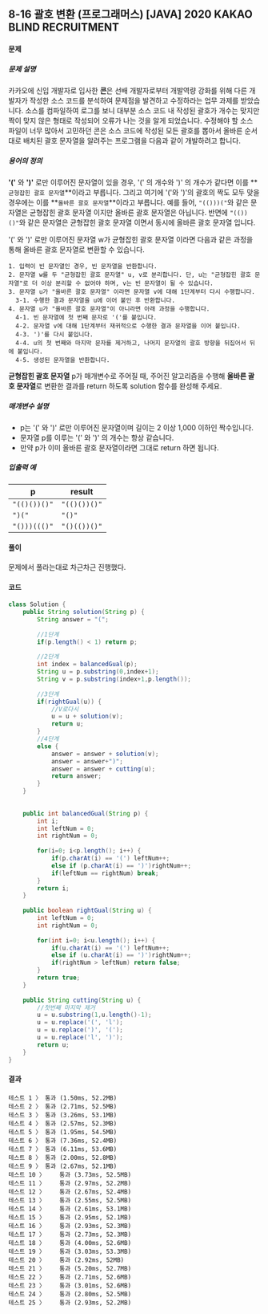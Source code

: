 ## 8-16 괄호 변환 (프로그래머스) [JAVA] 2020 KAKAO BLIND RECRUITMENT

#### 문제

##### 문제 설명

카카오에 신입 개발자로 입사한 **콘**은 선배 개발자로부터 개발역량 강화를 위해 다른 개발자가 작성한 소스 코드를 분석하여 문제점을 발견하고 수정하라는 업무 과제를 받았습니다. 소스를 컴파일하여 로그를 보니 대부분 소스 코드 내 작성된 괄호가 개수는 맞지만 짝이 맞지 않은 형태로 작성되어 오류가 나는 것을 알게 되었습니다.
수정해야 할 소스 파일이 너무 많아서 고민하던 콘은 소스 코드에 작성된 모든 괄호를 뽑아서 올바른 순서대로 배치된 괄호 문자열을 알려주는 프로그램을 다음과 같이 개발하려고 합니다.

##### 용어의 정의

**'('** 와 **')'** 로만 이루어진 문자열이 있을 경우, '(' 의 개수와 ')' 의 개수가 같다면 이를 **`균형잡힌 괄호 문자열`**이라고 부릅니다.
그리고 여기에 '('와 ')'의 괄호의 짝도 모두 맞을 경우에는 이를 **`올바른 괄호 문자열`**이라고 부릅니다.
예를 들어, `"(()))("`와 같은 문자열은 균형잡힌 괄호 문자열 이지만 올바른 괄호 문자열은 아닙니다.
반면에 `"(())()"`와 같은 문자열은 균형잡힌 괄호 문자열 이면서 동시에 올바른 괄호 문자열 입니다.

'(' 와 ')' 로만 이루어진 문자열 w가 균형잡힌 괄호 문자열 이라면 다음과 같은 과정을 통해 올바른 괄호 문자열로 변환할 수 있습니다.

```
1. 입력이 빈 문자열인 경우, 빈 문자열을 반환합니다. 
2. 문자열 w를 두 "균형잡힌 괄호 문자열" u, v로 분리합니다. 단, u는 "균형잡힌 괄호 문자열"로 더 이상 분리할 수 없어야 하며, v는 빈 문자열이 될 수 있습니다. 
3. 문자열 u가 "올바른 괄호 문자열" 이라면 문자열 v에 대해 1단계부터 다시 수행합니다. 
  3-1. 수행한 결과 문자열을 u에 이어 붙인 후 반환합니다. 
4. 문자열 u가 "올바른 괄호 문자열"이 아니라면 아래 과정을 수행합니다. 
  4-1. 빈 문자열에 첫 번째 문자로 '('를 붙입니다. 
  4-2. 문자열 v에 대해 1단계부터 재귀적으로 수행한 결과 문자열을 이어 붙입니다. 
  4-3. ')'를 다시 붙입니다. 
  4-4. u의 첫 번째와 마지막 문자를 제거하고, 나머지 문자열의 괄호 방향을 뒤집어서 뒤에 붙입니다. 
  4-5. 생성된 문자열을 반환합니다.
```

**균형잡힌 괄호 문자열** p가 매개변수로 주어질 때, 주어진 알고리즘을 수행해 **올바른 괄호 문자열**로 변환한 결과를 return 하도록 solution 함수를 완성해 주세요.

##### 매개변수 설명

- p는 '(' 와 ')' 로만 이루어진 문자열이며 길이는 2 이상 1,000 이하인 짝수입니다.
- 문자열 p를 이루는 '(' 와 ')' 의 개수는 항상 같습니다.
- 만약 p가 이미 올바른 괄호 문자열이라면 그대로 return 하면 됩니다.

##### 입출력 예

| p            | result       |
| ------------ | ------------ |
| `"(()())()"` | `"(()())()"` |
| `")("`       | `"()"`       |
| `"()))((()"` | `"()(())()"` |





#### 풀이

문제에서 풀라는대로 차근차근 진행했다.



#### 코드

````java
class Solution {
    public String solution(String p) {
		String answer = "(";
		
    	//1단계
    	if(p.length() < 1) return p;
    	
    	//2단계
    	int index = balancedGual(p);
    	String u = p.substring(0,index+1);
    	String v = p.substring(index+1,p.length());
    	
    	//3단계
    	if(rightGual(u)) {
    		//V로다시
    		u = u + solution(v);
    		return u;
    	}
    	//4단계
    	else {
    		answer = answer + solution(v);
    		answer = answer+")";
    		answer = answer + cutting(u);
    		return answer;
    	}
    }
   
    
    public int balancedGual(String p) {
    	int i;
		int leftNum = 0;
		int rightNum = 0;
		
    	for(i=0; i<p.length(); i++) {
    		if(p.charAt(i) == '(') leftNum++;
    		else if (p.charAt(i) == ')')rightNum++;
    		if(leftNum == rightNum) break;
    	}
    	return i;
    }
    
    public boolean rightGual(String u) {
		int leftNum = 0;
		int rightNum = 0;
		
    	for(int i=0; i<u.length(); i++) {
    		if(u.charAt(i) == '(') leftNum++;
    		else if (u.charAt(i) == ')')rightNum++;
    		if(rightNum > leftNum) return false;
    	}
    	return true;
    }
    
    public String cutting(String u) {
    	//첫번째 마지막 제거
    	u = u.substring(1,u.length()-1);
    	u = u.replace('(', 'l');
    	u = u.replace(')', '(');
    	u = u.replace('l', ')');
    	return u;
    }
}
````

#### 결과

````
테스트 1 〉	통과 (1.50ms, 52.2MB)
테스트 2 〉	통과 (2.71ms, 52.5MB)
테스트 3 〉	통과 (3.26ms, 53.1MB)
테스트 4 〉	통과 (2.57ms, 52.3MB)
테스트 5 〉	통과 (1.95ms, 54.5MB)
테스트 6 〉	통과 (7.36ms, 52.4MB)
테스트 7 〉	통과 (6.11ms, 53.6MB)
테스트 8 〉	통과 (2.00ms, 52.8MB)
테스트 9 〉	통과 (2.67ms, 52.1MB)
테스트 10 〉	통과 (3.73ms, 52.5MB)
테스트 11 〉	통과 (2.97ms, 52.2MB)
테스트 12 〉	통과 (2.67ms, 52.4MB)
테스트 13 〉	통과 (2.55ms, 52.5MB)
테스트 14 〉	통과 (2.61ms, 53.1MB)
테스트 15 〉	통과 (2.95ms, 52.1MB)
테스트 16 〉	통과 (2.93ms, 52.3MB)
테스트 17 〉	통과 (2.73ms, 52.3MB)
테스트 18 〉	통과 (4.00ms, 52.6MB)
테스트 19 〉	통과 (3.03ms, 53.3MB)
테스트 20 〉	통과 (2.92ms, 52MB)
테스트 21 〉	통과 (5.20ms, 52.7MB)
테스트 22 〉	통과 (2.71ms, 52.6MB)
테스트 23 〉	통과 (3.01ms, 52.6MB)
테스트 24 〉	통과 (2.80ms, 52.5MB)
테스트 25 〉	통과 (2.93ms, 52.2MB)
````